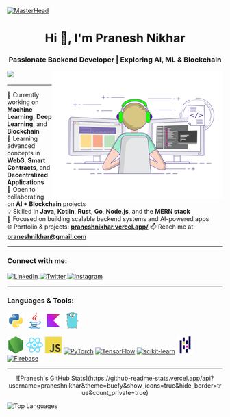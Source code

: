 [![MasterHead](https://github.com/user-attachments/assets/5bb334fa-352d-4da1-aa8b-453f56707db8)](https://pranesh.site)

<h1 align="center">Hi 👋, I'm Pranesh Nikhar</h1>

<h3 align="center">Passionate Backend Developer | Exploring AI, ML & Blockchain</h3>



<img align="right" width="400" src="https://raw.githubusercontent.com/devSouvik/devSouvik/master/gif3.gif" />

<img src="https://komarev.com/ghpvc/?username=praneshnikhar&label=👀%20Profile%20Hits&color=570987&style=for-the-badge" />

---

🔭 Currently working on **Machine Learning**, **Deep Learning**, and **Blockchain**  
🌱 Learning advanced concepts in **Web3**, **Smart Contracts**, and **Decentralized Applications**  
🤝 Open to collaborating on **AI + Blockchain** projects  
💡 Skilled in **Java**, **Kotlin**, **Rust**, **Go**, **Node.js**, and the **MERN stack**  
🚀 Focused on building scalable backend systems and AI-powered apps  
🌐 Portfolio & projects: [**praneshnikhar.vercel.app/**](https://praneshnikhar.vercel.app/)
📫 Reach me at: **praneshnikhar@gmail.com**

---

<h3 align="left">Connect with me:</h3>

<p align="left">
  <a href="https://linkedin.com/in/praneshnikhar" target="blank">
    <img align="center" src="https://cdn.jsdelivr.net/gh/devicons/devicon/icons/linkedin/linkedin-original.svg" alt="LinkedIn" width="30" height="30" />
  </a>
  <a href="https://x.com/PraneshNikhar" target="blank">
    <img align="center" src="https://cdn.jsdelivr.net/gh/devicons/devicon/icons/twitter/twitter-original.svg" alt="Twitter" width="30" height="30" />
  </a>
  <a href="https://instagram.com/praneshnikhar" target="blank">
    <img align="center" src="https://raw.githubusercontent.com/rahuldkjain/github-profile-readme-generator/master/src/images/icons/Social/instagram.svg" alt="Instagram" width="30" height="30" />
  </a>
  
</p>

---

<h3 align="left">Languages & Tools:</h3>

<p align="left">
  <a href="https://www.python.org" target="_blank"><img src="https://raw.githubusercontent.com/devicons/devicon/master/icons/python/python-original.svg" alt="Python" width="40" height="40"/></a>
  <a href="https://www.java.com" target="_blank"><img src="https://raw.githubusercontent.com/devicons/devicon/master/icons/java/java-original.svg" alt="Java" width="40" height="40"/></a>
  <a href="https://kotlinlang.org/" target="_blank"><img src="https://raw.githubusercontent.com/devicons/devicon/master/icons/kotlin/kotlin-original.svg" alt="Kotlin" width="40" height="40"/></a>
  <a href="https://golang.org/" target="_blank"><img src="https://raw.githubusercontent.com/devicons/devicon/master/icons/go/go-original.svg" alt="Go" width="40" height="40"/></a>
 
  <a href="https://nodejs.org/" target="_blank"><img src="https://raw.githubusercontent.com/devicons/devicon/master/icons/nodejs/nodejs-original.svg" alt="Node.js" width="40" height="40"/></a>
  <a href="https://reactjs.org/" target="_blank"><img src="https://raw.githubusercontent.com/devicons/devicon/master/icons/react/react-original.svg" alt="React" width="40" height="40"/></a>
  <a href="https://developer.mozilla.org/en-US/docs/Web/JavaScript" target="_blank"><img src="https://raw.githubusercontent.com/devicons/devicon/master/icons/javascript/javascript-original.svg" alt="JavaScript" width="40" height="40"/></a>
  <a href="https://pytorch.org/" target="_blank"><img src="https://www.vectorlogo.zone/logos/pytorch/pytorch-icon.svg" alt="PyTorch" width="40" height="40"/></a>
  <a href="https://www.tensorflow.org/" target="_blank"><img src="https://www.vectorlogo.zone/logos/tensorflow/tensorflow-icon.svg" alt="TensorFlow" width="40" height="40"/></a>
  <a href="https://scikit-learn.org/" target="_blank"><img src="https://upload.wikimedia.org/wikipedia/commons/0/05/Scikit_learn_logo_small.svg" alt="scikit-learn" width="40" height="40"/></a>
  <a href="https://pandas.pydata.org/" target="_blank"><img src="https://raw.githubusercontent.com/devicons/devicon/master/icons/pandas/pandas-original.svg" alt="Pandas" width="40" height="40"/></a>
  <a href="https://firebase.google.com/" target="_blank"><img src="https://www.vectorlogo.zone/logos/firebase/firebase-icon.svg" alt="Firebase" width="40" height="40"/></a>
</p>

---
<p align="center">
![Pranesh's GitHub Stats](https://github-readme-stats.vercel.app/api?username=praneshnikhar&theme=buefy&show_icons=true&hide_border=true&count_private=true)

![Top Languages](https://github-readme-stats.vercel.app/api/top-langs/?username=praneshnikhar&theme=material-palenight&show_icons=true&hide_border=true&layout=compact)
</p>
